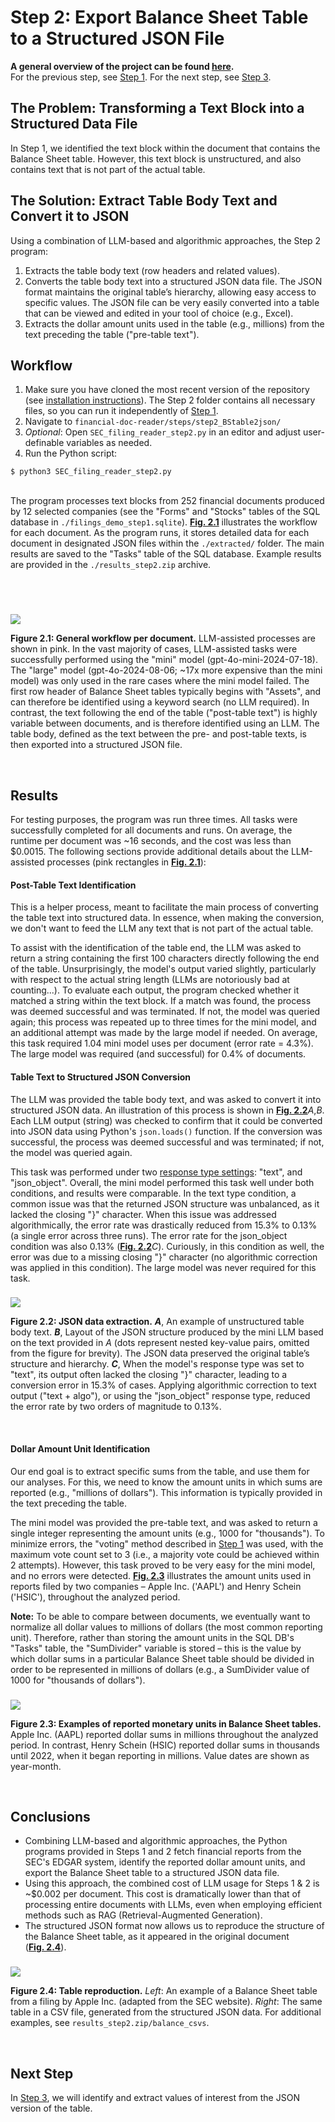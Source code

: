 # Step 2: Export Balance Sheet Table to a Structured JSON File

**A general overview of the project can be found [here](https://github.com/ronihogri/financial-doc-reader/blob/main/README.md).**   
For the previous step, see [Step 1](https://github.com/ronihogri/financial-doc-reader/tree/main/steps/step1_find_BS_table). For the next step, see [Step 3](https://github.com/ronihogri/financial-doc-reader/tree/main/steps/step3_normalize_extract).


## The Problem: Transforming a Text Block into a Structured Data File
In Step 1, we identified the text block within the document that contains the Balance Sheet table. However, this text block is unstructured, and also contains text that is not part of the actual table.

## The Solution: Extract Table Body Text and Convert it to JSON

Using a combination of LLM-based and algorithmic approaches, the Step 2 program:

1. Extracts the table body text (row headers and related values).
2. Converts the table body text into a structured JSON data file. The JSON format maintains the original table’s hierarchy, allowing easy access to specific values. The JSON file can be very easily converted into a table that can be viewed and edited in your tool of choice (e.g., Excel). 
3. Extracts the dollar amount units used in the table (e.g., millions) from the text preceding the table ("pre-table text").

## Workflow

1. Make sure you have cloned the most recent version of the repository (see [installation instructions](https://github.com/ronihogri/S-P-500-Stocks-Analysis/blob/main/README.md#installation)). The Step 2 folder contains all necessary files, so you can run it independently of [Step 1](https://github.com/ronihogri/financial-doc-reader/tree/main/steps/step1_find_BS_table). 
2. Navigate to `financial-doc-reader/steps/step2_BStable2json/`
3. *Optional*: Open `SEC_filing_reader_step2.py` in an editor and adjust user-definable variables as needed.
4. Run the Python script:

```console
$ python3 SEC_filing_reader_step2.py
```
<br>
The program processes text blocks from 252 financial documents produced by 12 selected companies (see the "Forms" and "Stocks" tables of the SQL database in <code>./filings_demo_step1.sqlite</code>). <a href="#figure-2-1" style="white-space: nowrap; font-weight: bold;">Fig. 2.1</a> illustrates the workflow for each document. As the program runs, it stores detailed data for each document in designated JSON files within the <code>./extracted/</code> folder. The main results are saved to the "Tasks" table of the SQL database. Example results are provided in the <code>./results_step2.zip</code> archive. 

<br><br>

### <a id="figure-2-1"></a>
![](https://github.com/ronihogri/financial-doc-reader/blob/main/steps/step2_BStable2json/images/SEC_step2_general_workflow.png)

**Figure 2.1: General workflow per document.** LLM-assisted processes are shown in pink. In the vast majority of cases, LLM-assisted tasks were successfully performed using the "mini" model <span style="white-space: nowrap;">(gpt-4o-mini-2024-07-18)</span>. The "large" model <span style="white-space: nowrap;">(gpt-4o-2024-08-06;</span> \~17x more expensive than the mini model) was only used in the rare cases where the mini model failed. The first row header of Balance Sheet tables typically begins with "Assets", and can therefore be identified using a keyword search (no LLM required). In contrast, the text following the end of the table ("post-table text") is highly variable between documents, and is therefore identified using an LLM. The table body, defined as the text between the pre- and post-table texts, is then exported into a structured JSON file. 

<br>

## Results
For testing purposes, the program was run three times. All tasks were successfully completed for all documents and runs. On average, the runtime per document was \~16 seconds, and the cost was less than $0.0015. The following sections provide additional details about the LLM-assisted processes (pink rectangles in <a href="#figure-2-1" style="white-space: nowrap; font-weight: bold;">Fig. 2.1</a>):

#### Post-Table Text Identification

This is a helper process, meant to facilitate the main process of converting the table text into structured data. In essence, when making the conversion, we don't want to feed the LLM any text that is not part of the actual table. 

To assist with the identification of the table end, the LLM was asked to return a string containing the first 100 characters directly following the end of the table. Unsurprisingly, the model's output varied slightly, particularly with respect to the actual string length (LLMs are notoriously bad at counting...). To evaluate each output, the program checked whether it matched a string within the text block. If a match was found, the process was deemed successful and was terminated. If not, the model was queried again; this process was repeated up to three times for the mini model, and an additional attempt was made by the large model if needed. On average, this task required <span style="white-space: nowrap;">1.04</span> mini model uses per document (error rate = <span style="white-space: nowrap;">4.3%</span>). The large model was required (and successful) for <span style="white-space: nowrap;">0.4%</span> of documents. 

#### Table Text to Structured JSON Conversion

The LLM was provided the table body text, and was asked to convert it into structured JSON data. An illustration of this process is shown in <a href="#figure-2-2" style="white-space: nowrap; font-weight: bold;">Fig. 2.2</a>*A*,*B*. Each LLM output (string) was checked to confirm that it could be converted into JSON data using Python's <span style="white-space: nowrap;"><code>json.loads()</code></span> function. If the conversion was successful, the process was deemed successful and was terminated; if not, the model was queried again. 

This task was performed under two <ins>response type settings</ins>: "text", and "json_object". Overall, the mini model performed this task well under both conditions, and results were comparable. In the text type condition, a common issue was that the returned JSON structure was unbalanced, as it lacked the closing "\}" character. When this issue was addressed algorithmically, the error rate was drastically reduced from <span style="white-space: nowrap;">15.3%</span> to <span style="white-space: nowrap;">0.13%</span> (a single error across three runs). The error rate for the json_object condition was also <span style="white-space: nowrap;">0.13%</span> (<a href="#figure-2-2" style="white-space: nowrap; font-weight: bold;">Fig. 2.2</a>*C*). Curiously, in this condition as well, the error was due to a missing closing "\}" character (no algorithmic correction was applied in this condition). The large model was never required for this task. 

### <a id="figure-2-2"></a>
![](https://github.com/ronihogri/financial-doc-reader/blob/main/steps/step2_BStable2json/images/json_table_results.png)

**Figure 2.2: JSON data extraction.** ***A***, An example of unstructured table body text. ***B***, Layout of the JSON structure produced by the mini LLM based on the text provided in *A* (dots represent nested key-value pairs, omitted from the figure for brevity). The JSON data preserved the original table’s structure and hierarchy. ***C***, When the model's response type was set to "text", its output often lacked the closing "\}" character, leading to a conversion error in 15.3% of cases. Applying algorithmic correction to text output ("text + algo"), or using the "json_object" response type, reduced the error rate by two orders of magnitude to 0.13%. 

<br>

#### Dollar Amount Unit Identification

Our end goal is to extract specific sums from the table, and use them for our analyses. For this, we need to know the amount units in which sums are reported (e.g., "millions of dollars"). This information is typically provided in the text preceding the table. 

The mini model was provided the pre-table text, and was asked to return a single integer representing the amount units (e.g., 1000 for "thousands"). To minimize errors, the "voting" method described in <span style="white-space: nowrap;"><a href="https://github.com/ronihogri/financial-doc-reader/blob/main/steps/step1_find_BS_table/README.md">Step 1</a></span> was used, with the maximum vote count set to 3 (i.e., a majority vote could be achieved within 2 attempts). However, this task proved to be very easy for the mini model, and no errors were detected. <a href="#figure-2-3" style="white-space: nowrap; font-weight: bold;">Fig. 2.3</a> illustrates the amount units used in reports filed by two companies &ndash; Apple Inc. ('AAPL') and Henry Schein ('HSIC'), throughout the analyzed period. 

**Note:** To be able to compare between documents, we eventually want to normalize all dollar values to millions of dollars (the most common reporting unit). Therefore, rather than storing the amount units in the SQL DB's "Tasks" table, the "SumDivider" variable is stored &ndash; this is the value by which dollar sums in a particular Balance Sheet table should be divided in order to be represented in millions of dollars (e.g., a SumDivider value of 1000 for "thousands of dollars").

### <a id="figure-2-3"></a>
![](https://github.com/ronihogri/financial-doc-reader/blob/main/steps/step2_BStable2json/images/reported_units_aapl_hsic.png)

**Figure 2.3: Examples of reported monetary units in Balance Sheet tables.** Apple Inc. (AAPL) reported dollar sums in millions throughout the analyzed period. In contrast, Henry Schein (HSIC) reported dollar sums in thousands until 2022, when it began reporting in millions. Value dates are shown as year-month.

<br>


## Conclusions

- Combining LLM-based and algorithmic approaches, the Python programs provided in Steps 1 and 2 fetch financial reports from the SEC's EDGAR system, identify the reported dollar amount units, and export the Balance Sheet table to a structured JSON data file. 
- Using this approach, the combined cost of LLM usage for Steps 1 & 2 is \~$0.002 per document. This cost is dramatically lower than that of processing entire documents with LLMs, even when employing efficient methods such as RAG (Retrieval-Augmented Generation).
- The structured JSON format now allows us to reproduce the structure of the Balance Sheet table, as it appeared in the original document (<a href="#figure-2-4" style="white-space: nowrap; font-weight: bold;">Fig. 2.4</a>). 

### <a id="figure-2-4"></a>
![](https://github.com/ronihogri/financial-doc-reader/blob/main/steps/step2_BStable2json/images/example_form10_webpageVScsv_ha.png)

**Figure 2.4: Table reproduction.** *Left*: An example of a Balance Sheet table from a filing by Apple Inc. (adapted from the SEC website). *Right*: The same table in a CSV file, generated from the structured JSON data. For additional examples, see `results_step2.zip/balance_csvs`.

<br>
 
## Next Step
In [Step 3](https://github.com/ronihogri/financial-doc-reader/tree/main/steps/step3_normalize_extract), we will identify and extract values of interest from the JSON version of the table. 
